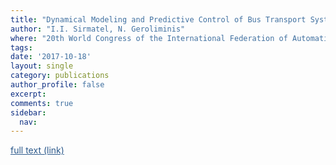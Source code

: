 ```yaml
---
title: "Dynamical Modeling and Predictive Control of Bus Transport Systems: A Hybrid Systems Approach"
author: "I.I. Sirmatel, N. Geroliminis"
where: "20th World Congress of the International Federation of Automatic Control"
tags: 
date: '2017-10-18'
layout: single
category: publications
author_profile: false
excerpt:
comments: true
sidebar:
  nav: 
---
```

<a href="http://www.sciencedirect.com/science/article/pii/S2405896317315537" style="color: #2d5a8c; text-decoration:underline">full text (link)</a>
